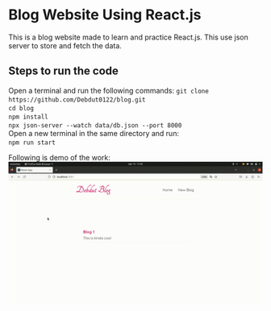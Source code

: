 # Blog Website Using React.js
This is a blog website made to learn and practice React.js. This use json server to store and fetch the data.
## Steps to run the code
Open a terminal and run the following commands:
`git clone https://github.com/Debdut0122/blog.git` </br>
`cd blog` </br>
`npm install`</br>
`npx json-server --watch data/db.json --port 8000`
</br>
Open a new terminal in the same directory and run:</br>
`npm run start`

Following is demo of the work:</br>
![video](https://github.com/Debdut0122/blog/blob/master/public/demo.gif?raw=true)

